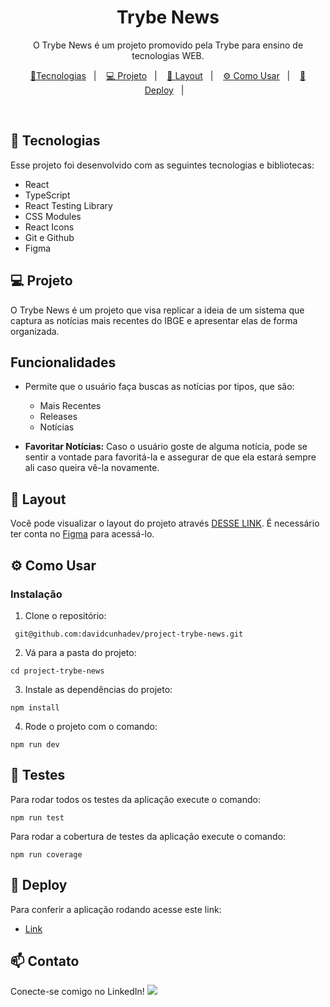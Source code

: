  <h1 align="center"> Trybe News </h1>

<p align="center">
O Trybe News é um projeto promovido pela Trybe para ensino de tecnologias WEB. <br/>
</p>

<p align="center">
  <a href="#-tecnologias"> 🎯Tecnologias</a>&nbsp;&nbsp;&nbsp;|&nbsp;&nbsp;&nbsp;
  <a href="#-projeto">💻 Projeto</a>&nbsp;&nbsp;&nbsp;|&nbsp;&nbsp;&nbsp;
  <a href="#-layout">🚀 Layout</a>&nbsp;&nbsp;&nbsp;|&nbsp;&nbsp;&nbsp;
  <a href="#%EF%B8%8F-como-usar">⚙️ Como Usar</a>&nbsp;&nbsp;&nbsp;|&nbsp;&nbsp;&nbsp;
  <a href="#-deploy">🚀 Deploy</a>&nbsp;&nbsp;&nbsp;|&nbsp;&nbsp;&nbsp;

</p>

<br>

## 🚀 Tecnologias

Esse projeto foi desenvolvido com as seguintes tecnologias e bibliotecas:

- React
- TypeScript
- React Testing Library
- CSS Modules
- React Icons
- Git e Github
- Figma

## 💻 Projeto

O Trybe News é um projeto que visa replicar a ideia de um sistema que captura as notícias mais recentes do IBGE e apresentar elas de forma organizada.

## Funcionalidades

- Permite que o usuário faça buscas as notícias por tipos, que são:
  - Mais Recentes
  - Releases
  - Notícias

- **Favoritar Notícias:** Caso o usuário goste de alguma notícia, pode se sentir a vontade para favoritá-la e assegurar de que ela estará sempre ali caso queira vê-la novamente.

## 🔖 Layout

Você pode visualizar o layout do projeto através [DESSE LINK](https://www.figma.com/file/KAzG24r3c9QCowMCi1LgTl/News-Website-UI-and-Presentation-for-Opportunists-(Community)?node-id=1%3A359&mode=dev). É necessário ter conta no [Figma](https://figma.com) para acessá-lo.

## ⚙️ Como Usar

### Instalação

1. Clone o repositório:

```
 git@github.com:davidcunhadev/project-trybe-news.git
```

2. Vá para a pasta do projeto:

```
cd project-trybe-news
```

3. Instale as dependências do projeto:
```
npm install
```

4. Rode o projeto com o comando:
```
npm run dev
```

## 🧪 Testes

Para rodar todos os testes da aplicação execute o comando:
```
npm run test
```

Para rodar a cobertura de testes da aplicação execute o comando:
```
npm run coverage
```

## 🚀 Deploy

Para conferir a aplicação rodando acesse este link:
- [Link](https://project-trybe-news-davidcunhadev.vercel.app/)

## 📫 Contato

Conecte-se comigo no LinkedIn!  <a target='_blank' href="https://www.linkedin.com/in/davidlcunha/">
    <img src="https://img.shields.io/badge/LinkedIn-0077B5?style=for-the-badge&logo=linkedin&logoColor=white">
</a>
